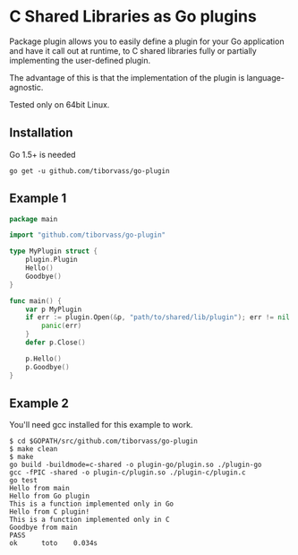 # C Shared Libraries as Go plugins

Package plugin allows you to easily define a plugin for your Go application
and have it call out at runtime, to C shared libraries fully or partially
implementing the user-defined plugin.

The advantage of this is that the implementation of the plugin is language-agnostic.

Tested only on 64bit Linux.

## Installation

Go 1.5+ is needed

```
go get -u github.com/tiborvass/go-plugin
```

## Example 1

```Go
package main

import "github.com/tiborvass/go-plugin"

type MyPlugin struct {
	plugin.Plugin
	Hello()
	Goodbye()
}

func main() {
	var p MyPlugin
	if err := plugin.Open(&p, "path/to/shared/lib/plugin"); err != nil {
		panic(err)
	}
	defer p.Close()

	p.Hello()
	p.Goodbye()
}
```

## Example 2

You'll need gcc installed for this example to work.

```
$ cd $GOPATH/src/github.com/tiborvass/go-plugin
$ make clean
$ make
go build -buildmode=c-shared -o plugin-go/plugin.so ./plugin-go
gcc -fPIC -shared -o plugin-c/plugin.so ./plugin-c/plugin.c
go test
Hello from main
Hello from Go plugin
This is a function implemented only in Go
Hello from C plugin!
This is a function implemented only in C
Goodbye from main
PASS
ok  	toto	0.034s
```

